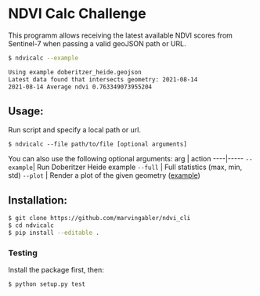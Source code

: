 # NDVI Calc Challenge

This programm allows receiving the latest available NDVI scores
from Sentinel-7 when passing a valid geoJSON path or URL.

```bash
$ ndvicalc --example

Using example doberitzer_heide.geojson
Latest data found that intersects geometry: 2021-08-14
2021-08-14 Average ndvi 0.763349073955204
```

## Usage:
Run script and specify a local path or url.

`$ ndvicalc --file path/to/file [optional arguments]`

You can also use the following optional arguments:
arg | action
----|-----
`--example`| Run Doberitzer Heide example
`--full` | Full statistics (max, min, std) 
`--plot` | Render a plot of the given geometry ([example](example/plot.png))

## Installation:
```bash
$ git clone https://github.com/marvingabler/ndvi_cli
$ cd ndvicalc
$ pip install --editable .
```

### Testing
Install the package first, then:
```
$ python setup.py test
```